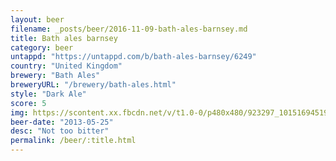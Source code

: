 ```yaml
---
layout: beer
filename: _posts/beer/2016-11-09-bath-ales-barnsey.md
title: Bath ales barnsey
category: beer
untappd: "https://untappd.com/b/bath-ales-barnsey/6249"
country: "United Kingdom"
brewery: "Bath Ales"
breweryURL: "/brewery/bath-ales.html"
style: "Dark Ale"
score: 5
img: https://scontent.xx.fbcdn.net/v/t1.0-0/p480x480/923297_10151694519768745_611137307_n.jpg?oh=9a5d75536314138f525fd5218aedb303&oe=5AA878BC
beer-date: "2013-05-25"
desc: "Not too bitter"
permalink: /beer/:title.html
---
```

